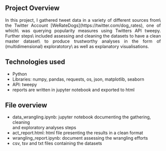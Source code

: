 
## Project Overview
<p style='text-align: justify;'>
In this project, I gathered tweet data in a variety of different sources from\
the Twitter Account [WeRateDogs](https://twitter.com/dog_rates), one of which\
was querying popularity measures using Twitters API tweepy. Further steps\
included assessing and cleaning the datasets to have a clean master dataset\
to produce trustworthy analyses in the form of (multidimensional) exploratotory\
as well as explanatory visualisations.
<p style='text-align: justify;'>

## Technologies used

- Python
- Libraries: numpy, pandas, requests, os, json, matplotlib, seaborn
- API: tweepy
- reports are written in jupyter notebook and exported to html

## File overview

- data_wrangling.ipynb: jupyter notebook documenting the gathering, cleaning\
and exploratory analyses steps
- act_report.html: html file presenting the results in a clean format
- wrangling_report.ipynb: document assessing the wrangling efforts
- csv, tsv and txt files containing the datasets
